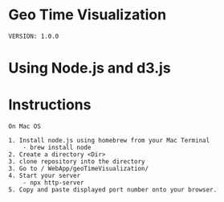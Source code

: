 # Geo Time Visualization
	VERSION: 1.0.0
# Using Node.js and d3.js


# Instructions

	On Mac OS

	1. Install node.js using homebrew from your Mac Terminal
		- brew install node
	2. Create a directory <Dir>
	3. clone repository into the directory
	3. Go to / WebApp/geoTimeVisualization/
	4. Start your server
		- npx http-server
	5. Copy and paste displayed port number onto your browser.
